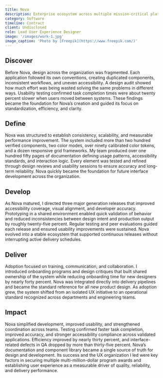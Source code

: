 ```yaml
---
title: Nova
description: Enterprise ecosystem across multiple mission-critical platforms.
category: Software
timeline: Contract
client: Undisclosed
role: Lead User Experience Designer
image: '/images/work-1.jpg'
image_caption: 'Photo by [Freepik](https://www.freepik.com/)'
---
```


## Discover
Before Nova, design across the organization was fragmented. Each application followed its own conventions, creating duplicated components, inconsistent workflows, and uneven accessibility. A design audit showed how much effort was being wasted solving the same problems in different ways. Usability testing confirmed task completion times were about twenty percent slower when users moved between systems. These findings became the foundation for Nova’s creation and guided its focus on standardization, efficiency, and clarity.

## Define
Nova was structured to establish consistency, scalability, and measurable performance improvement. The system included more than two hundred verified components, two color modes, over ninety calibrated color tokens, and a dozen responsive grid frameworks. My team produced over one hundred fifty pages of documentation defining usage patterns, accessibility standards, and interaction logic. Every element was tested and refined through design reviews and usability sessions to ensure accuracy and long-term reliability. Nova quickly became the foundation for future interface development across the organization.

## Develop
As Nova matured, I directed three major generation releases that improved accessibility coverage, visual alignment, and developer accuracy. Prototyping in a shared environment enabled quick validation of behavior and reduced inconsistencies between design intent and production output by roughly twenty-five percent. Regular testing and peer evaluations guided each release and ensured usability improvements were sustained. Nova evolved into a stable ecosystem that supported continuous releases without interrupting active delivery schedules.

## Deliver
Adoption focused on training, communication, and collaboration. I introduced onboarding programs and design critiques that built shared ownership of the system while reducing onboarding time for new designers by nearly forty percent. Nova was integrated directly into delivery pipelines and became the standard reference for all new product design. As adoption grew, the system shifted from an isolated UX initiative to an operational standard recognized across departments and engineering teams.

## Impact
Nova simplified development, improved usability, and strengthened coordination across teams. Testing confirmed faster task completion, improved accuracy, and stronger accessibility compliance across validated applications. Efficiency improved by nearly thirty percent, and interface-related defects in QA dropped by more than thirty-five percent. Nova’s documentation and component library became a single source of truth for design and development. Its success and the UX organization I led were key factors in securing multiple multi-million-dollar program awards and establishing user experience as a measurable driver of quality, reliability, and delivery performance.